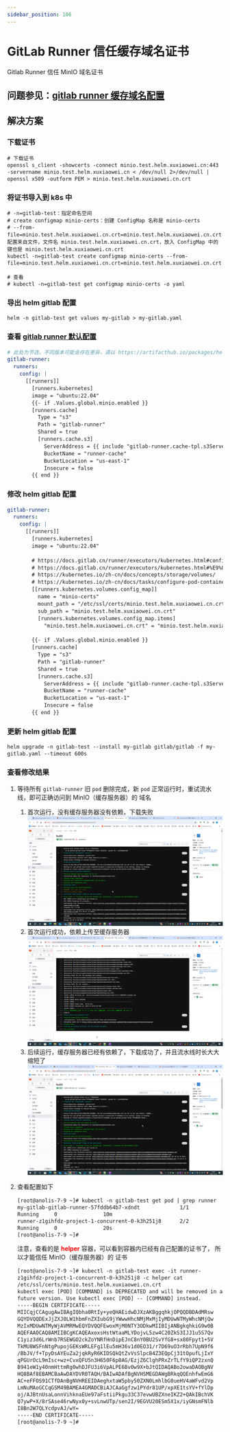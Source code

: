 ```yaml
---
sidebar_position: 106
---
```


# GitLab Runner 信任缓存域名证书

Gitlab Runner 信任 MinIO 域名证书

## 问题参见：[gitlab runner 缓存域名配置](gitlab-runner-cache-host.md)

## 解决方案

### 下载证书

```shell
# 下载证书
openssl s_client -showcerts -connect minio.test.helm.xuxiaowei.cn:443 -servername minio.test.helm.xuxiaowei.cn < /dev/null 2>/dev/null | openssl x509 -outform PEM > minio.test.helm.xuxiaowei.cn.crt
```

### 将证书导入到 k8s 中

```shell
# -n=gitlab-test：指定命名空间
# create configmap minio-certs：创建 ConfigMap 名称是 minio-certs
# --from-file=minio.test.helm.xuxiaowei.cn.crt=minio.test.helm.xuxiaowei.cn.crt：配置来自文件，文件名 minio.test.helm.xuxiaowei.cn.crt，放入 ConfigMap 中的键也是 minio.test.helm.xuxiaowei.cn.crt
kubectl -n=gitlab-test create configmap minio-certs --from-file=minio.test.helm.xuxiaowei.cn.crt=minio.test.helm.xuxiaowei.cn.crt

# 查看
# kubectl -n=gitlab-test get configmap minio-certs -o yaml
```

### 导出 helm gitlab 配置

```shell
helm -n gitlab-test get values my-gitlab > my-gitlab.yaml
```

### 查看 [gitlab runner 默认配置](https://artifacthub.io/packages/helm/gitlab/gitlab?modal=values)

```yaml
# 此处为节选，不同版本可能会存在差异，请以 https://artifacthub.io/packages/helm/gitlab/gitlab?modal=values 中的配置为准
gitlab-runner:
  runners:
    config: |
      [[runners]]
        [runners.kubernetes]
        image = "ubuntu:22.04"
        {{- if .Values.global.minio.enabled }}
        [runners.cache]
          Type = "s3"
          Path = "gitlab-runner"
          Shared = true
          [runners.cache.s3]
            ServerAddress = {{ include "gitlab-runner.cache-tpl.s3ServerAddress" . }}
            BucketName = "runner-cache"
            BucketLocation = "us-east-1"
            Insecure = false
        {{ end }}
```

### 修改 helm gitlab 配置

```yaml
gitlab-runner:
  runners:
    config: |
      [[runners]]
        [runners.kubernetes]
        image = "ubuntu:22.04"

        # https://docs.gitlab.cn/runner/executors/kubernetes.html#configmap-%E5%8D%B7
        # https://docs.gitlab.cn/runner/executors/kubernetes.html#%E9%85%8D%E7%BD%AE%E5%8D%B7%E7%B1%BB%E5%9E%8B
        # https://kubernetes.io/zh-cn/docs/concepts/storage/volumes/
        # https://kubernetes.io/zh-cn/docs/tasks/configure-pod-container/configure-pod-configmap/
        [[runners.kubernetes.volumes.config_map]]
          name = "minio-certs"
          mount_path = "/etc/ssl/certs/minio.test.helm.xuxiaowei.cn.crt"
          sub_path = "minio.test.helm.xuxiaowei.cn.crt"
          [runners.kubernetes.volumes.config_map.items]
            "minio.test.helm.xuxiaowei.cn.crt" = "minio.test.helm.xuxiaowei.cn.crt"

        {{- if .Values.global.minio.enabled }}
        [runners.cache]
          Type = "s3"
          Path = "gitlab-runner"
          Shared = true
          [runners.cache.s3]
            ServerAddress = {{ include "gitlab-runner.cache-tpl.s3ServerAddress" . }}
            BucketName = "runner-cache"
            BucketLocation = "us-east-1"
            Insecure = false
        {{ end }}
```

### 更新 helm gitlab 配置

```shell
helm upgrade -n gitlab-test --install my-gitlab gitlab/gitlab -f my-gitlab.yaml --timeout 600s
```

### 查看修改结果

1. 等待所有 `gitlab-runner` 旧 `pod` 删除完成，新 `pod` 正常运行时，重试流水线，即可正确访问到 MinIO（缓存服务器）的 域名
    1. 首次运行，没有缓存服务器没有依赖，下载失败
       ![gitlab-runner-job-7.png](static/gitlab-runner-job-7.png)
    2. 首次运行成功，依赖上传至缓存服务器
       ![gitlab-runner-job-8.png](static/gitlab-runner-job-8.png)
    3. 后续运行，缓存服务器已经有依赖了，下载成功了，并且流水线时长大大缩短了
       ![gitlab-runner-job-9.png](static/gitlab-runner-job-9.png)
2. 查看配置如下

    ```shell
    [root@anolis-7-9 ~]# kubectl -n gitlab-test get pod | grep runner
    my-gitlab-gitlab-runner-57fddb64b7-xdndt             1/1     Running     0               10m
    runner-z1gihfdz-project-1-concurrent-0-k3h251j8      2/2     Running     0               20s
    [root@anolis-7-9 ~]# 
    ```

   注意，查看的是 <strong><font color="red">helper</font></strong> 容器，可以看到容器内已经有自己配置的证书了，
   所以才能信任 MinIO（缓存服务器）的 证书

    ```shell
    [root@anolis-7-9 ~]# kubectl -n gitlab-test exec -it runner-z1gihfdz-project-1-concurrent-0-k3h251j8 -c helper cat /etc/ssl/certs/minio.test.helm.xuxiaowei.cn.crt
    kubectl exec [POD] [COMMAND] is DEPRECATED and will be removed in a future version. Use kubectl exec [POD] -- [COMMAND] instead.
    -----BEGIN CERTIFICATE-----
    MIICqjCCAgugAwIBAgIQbha0RtIy+yeQHAEidwDJXzAKBggqhkjOPQQDBDAdMRsw
    GQYDVQQDExJjZXJ0LW1hbmFnZXIubG9jYWwwHhcNMjMxMjIyMDUwNTMyWhcNMjQw
    MzIxMDUwNTMyWjAVMRMwEQYDVQQFEwoxMjM0NTY3ODkwMIIBIjANBgkqhkiG9w0B
    AQEFAAOCAQ8AMIIBCgKCAQEAxoxsHstWtaaMLYDojvL5zw4C20ZkS3IJJ1u5S7Qv
    C1yiz3d6LrWnb7RSEWGO2ckZoYNRfHnDipEJnC8nY0BU2SvYfG8+sx80Fpyt1+5V
    TkMU8WSFnNtgPupojGEKsWRLEFg1lEu5mH36v1d0EO31/r7D69uO3rRbh7UpN9f6
    /BbJV/f+TpyDsAYEuZa2jqkRyR6KIDSQkQtZvVsSlpcB4Z3EQpCj31tOpufLjIxY
    qPGUrOcL9mIsc+wz+CvxQFU5n3H650F6p0AG/EzjZ6ClghPRxZrTLfY9iQP2zxnQ
    B941eW1y40nmHttmRg0whDJFU3i6VpALPE6Bv0w9X+bJtQIDAQABo2owaDAOBgNV
    HQ8BAf8EBAMCBaAwDAYDVR0TAQH/BAIwADAfBgNVHSMEGDAWgBRkqQQEnhfwEmG6
    AC+eFFOS91CTfDAnBgNVHREEIDAeghxtaW5pby50ZXN0LmhlbG0ueHV4aWFvd2Vp
    LmNuMAoGCCqGSM49BAMEA4GMADCBiAJCAaGgfzw1PYdr81UP/xpXE1tsYV+fYlDp
    oj/AJBtnUsaLonnVihknaEUe97aFstiiPkgu33C37evwUBZXneIKZ2+QAkIBchVK
    Q7ywP+X/8rSAse46rwNyx0y+svLnwUTp/sen2I/9EGVU20ESm5X1x/iyGNsmFNlb
    I8Bn2W7QLYcdpvAJ/wY=
    -----END CERTIFICATE-----
    [root@anolis-7-9 ~]# 
    ```
